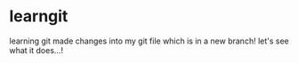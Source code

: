 # learngit
learning git
made changes into my git file which is in a new branch!
let's see what it does...!
